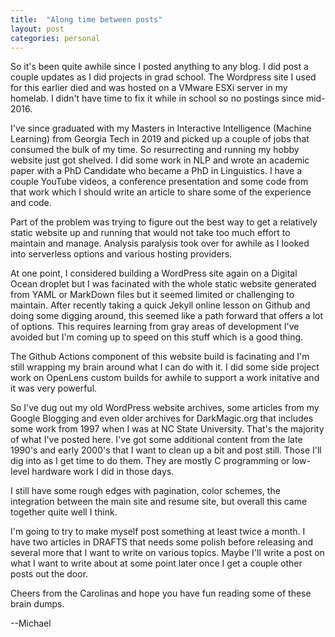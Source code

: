 ```yaml
---
title:  "Along time between posts"
layout: post
categories: personal
---
```


So it's been quite awhile since I posted anything to any blog. I did post a couple
updates as I did projects in grad school. The Wordpress site I used for this earlier
died and was hosted on a VMware ESXi server in my homelab. I didn't have time to fix 
it while in school so no postings since mid-2016.



I've since graduated with my Masters in Interactive Intelligence (Machine Learning)
from Georgia Tech in 2019 and picked up a couple of jobs that consumed the bulk of my 
time. So resurrecting and running my hobby website just got shelved. I did some work
in NLP and wrote an academic paper with a PhD Candidate who became a PhD in Linguistics.
I have a couple YouTube videos, a conference presentation and some code from that work 
which I should write an article to share some of the experience and code.

Part of the problem was trying to figure out the best way to get a relatively static
website up and running that would not take too much effort to maintain and manage.
Analysis paralysis took over for awhile as I looked into serverless options and
various hosting providers.

At one point, I considered building a WordPress site again on a Digital Ocean droplet 
but I was facinated with the whole static website generated from YAML or MarkDown files
but it seemed limited or challenging to maintain. After recently taking a quick
Jekyll online lesson on Github and doing some digging around, this seemed like a
path forward that offers a lot of options. This requires learning from gray areas
of development I've avoided but I'm coming up to speed on this stuff which is a
good thing.

The Github Actions component of this website build is facinating and I'm still
wrapping my brain around what I can do with it. I did some side project work on
OpenLens custom builds for awhile to support a work initative and it was very
powerful.

So I've dug out my old WordPress website archives, some articles from 
my Google Blogging and even older archives for DarkMagic.org that includes
some work from 1997 when I was at NC State University. That's the majority of
what I've posted here. I've got some additional content from the late 1990's
and early 2000's that I want to clean up a bit and post still. Those I'll
dig into as I get time to do them. They are mostly C programming or low-level
hardware work I did in those days.

I still have some rough edges with pagination, color schemes, the integration
between the main site and resume site, but overall this came together quite
well I think.

I'm going to try to make myself post something at least twice a month.
I have two articles in DRAFTS that needs some polish before releasing and
several more that I want to write on various topics.  Maybe I'll write a
post on what I want to write about at some point later once I get a couple
other posts out the door.

Cheers from the Carolinas and hope you have fun reading some of these brain dumps.

--Michael
